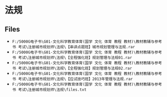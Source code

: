 # 法规

## Files

- `F:/5000G电子书\G01-文化科学教育体育(国学 文化 体育 教程 教材)\教材教辅与参考书 考试\注册城市规划师\法规\【串讲点题班】城市规划管理与法规.rar`
- `F:/5000G电子书\G01-文化科学教育体育(国学 文化 体育 教程 教材)\教材教辅与参考书 考试\注册城市规划师\法规\【全程强化班】规划管理与法规01.rar`
- `F:/5000G电子书\G01-文化科学教育体育(国学 文化 体育 教程 教材)\教材教辅与参考书 考试\注册城市规划师\法规\【全程强化班】规划管理与法规02.rar`
- `F:/5000G电子书\G01-文化科学教育体育(国学 文化 体育 教程 教材)\教材教辅与参考书 考试\注册城市规划师\法规\【应试技巧班】2013年管理与法规.rar`
- `F:/5000G电子书\G01-文化科学教育体育(国学 文化 体育 教程 教材)\教材教辅与参考书 考试\注册城市规划师\法规\files.txt`
